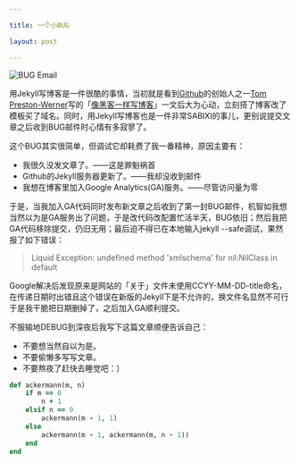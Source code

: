 ```yaml
---

title: 一个小BUG

layout: post

---
```

![BUG Email][1]

用Jekyll写博客是一件很酷的事情，当初就是看到[Github][2]的创始人之一[Tom Preston-Werner][3]写的「[像黑客一样写博客][4]」一文后大为心动，立刻搭了博客改了模板买了域名。同时，用Jekyll写博客也是一件非常SABIXI的事儿，更别说提交文章之后收到BUG邮件时心情有多寂寥了。

这个BUG其实很简单，但调试它却耗费了我一番精神，原因主要有：

* 我很久没发文章了。——这是罪魁祸首
* Github的Jekyll服务器更新了。——我却没收到邮件
* 我想在博客里加入Google Analytics(GA)服务。——尽管访问量为零

于是，当我加入GA代码同时发布新文章之后收到了第一封BUG邮件，机智如我想当然以为是GA服务出了问题，于是改代码改配置忙活半天，BUG依旧；然后我把GA代码移除提交，仍旧无用；最后迫不得已在本地输入jekyll --safe调试，果然报了如下错误：

>Liquid Exception: undefined method 'xmlschema' for nil:NilClass in default

Google解决后发现原来是网站的「关于」文件未使用CCYY-MM-DD-title命名，在传递日期时出错且这个错误在新版的Jekyll下是不允许的，换文件名显然不可行于是我干脆把日期删掉了，之后加入GA顺利提交。

不服输地DEBUG到深夜后我写下这篇文章顺便告诉自己：

* 不要想当然自以为是。
* 不要偷懒多写写文章。
* 不要熬夜了赶快去睡觉吧：）

```ruby
def ackermann(m, n)
    if m == 0
        n + 1
    elsif n == 0
        ackermann(m - 1, 1)
    else
        ackermann(m - 1, ackermann(m, n - 1))
    end
end
```

[1]:http://i.imgur.com/dlD2Ox3.png
[2]:http://github.com
[3]:http://tom.preston-werner.com/
[4]:http://tom.preston-werner.com/2008/11/17/blogging-like-a-hacker.html